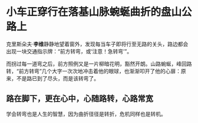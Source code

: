 # 小车正穿行在落基山脉蜿蜒曲折的盘山公路上

克里斯朵夫·**李维**静静地望着窗外，发现每当车子即将行至无路的关头，路边都会出现一块交通指示牌：“前方转弯，或‘注意！急转弯’”。

而拐过每一道弯之后，前方照例又是一片柳暗花明，豁然开朗。山路蜿蜒，峰回路转，“前方转弯”几个大字一次次地冲击着他的眼球，也渐渐叩开了他的心扉：原来，不是路已到了尽头，而是该转弯了。

## 路在脚下，更在心中，心随路转，心路常宽

学会转弯也是人生的智慧，因为曲折径径是转折，危机同样也是转机。